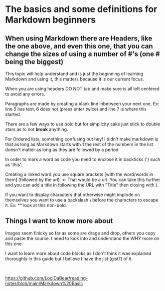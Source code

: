 # The basics and some definitions for Markdown beginners

## When using Markdown there are Headers, like the one above, and even this one, that you can change the sizes of using a number of #'s (one # being the biggest)

This topic will help understand and is just the beginning of learning Markdown and using it, this matters because it is our current focus.

When you are using headers DO NOT tab and make sure is all left centered to avoid any errors.

Paragraphs are made by creating a blank line inbetween your next one. Ex: line 5 has text, 6 does not (press enter twice) and line 7 is where this started.

There are a few ways to use bold but for simplicity sake just stick to double stars as to not **break** anything.

For Ordered lists, something confusing but hey! I didn't make markdown is that as long as Markdown starts with 1 the rest of the numbers in the list doesn't matter
as long as they are followed by a period.

In order to mark a word as code you need to enclose it in backticks (') such as 'this'.

Creating a linked word you use square brackets [with the word/words in them] (followed by the url). <- That would be a url. You can take this further and you can add a title in following the URL with "Title" then closing with ).

If you want to display characters that otherwise might implode on themselves you want to use a backslash \ before the characters to escape it. Ex: \** look at this non-bold.

## Things I want to know more about

Images seem finicky so far as some are drage and drop, others you copy and paste the source. I need to look into and understand the WHY more on this one.

I want to learn more about code blocks as I don't think it was explained thoroughly in this guide but I believe I have the jist (gist?) of it.

 

https://github.com/LogiDaBear/reading-notes/blob/main/Markdown%20Basic
